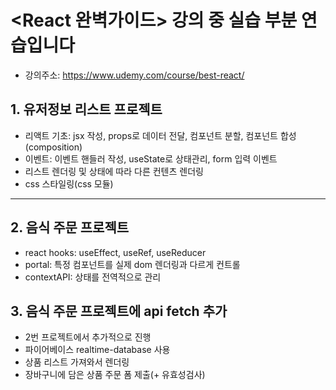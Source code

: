 # <React 완벽가이드> 강의 중 실습 부분 연습입니다

- 강의주소: https://www.udemy.com/course/best-react/

## 1. 유저정보 리스트 프로젝트

- 리액트 기초: jsx 작성, props로 데이터 전달, 컴포넌트 분할, 컴포넌트 합성(composition)
- 이벤트: 이벤트 핸들러 작성, useState로 상태관리, form 입력 이벤트
- 리스트 렌더링 및 상태에 따라 다른 컨텐츠 렌더링
- css 스타일링(css 모듈)

---

## 2. 음식 주문 프로젝트

- react hooks: useEffect, useRef, useReducer
- portal: 특정 컴포넌트를 실제 dom 렌더링과 다르게 컨트롤
- contextAPI: 상태를 전역적으로 관리

## 3. 음식 주문 프로젝트에 api fetch 추가

- 2번 프로젝트에서 추가적으로 진행
- 파이어베이스 realtime-database 사용
- 상품 리스트 가져와서 렌더링
- 장바구니에 담은 상품 주문 폼 제출(+ 유효성검사)

